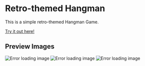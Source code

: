 # Retro-themed Hangman

This is a simple retro-themed Hangman Game.

[Try it out here!](https://invinqueste.github.io/Retro-Hangman/)


## Preview Images

![Error loading image](https://i.imgur.com/yopWuYE.png?raw=true)
![Error loading image](https://i.imgur.com/CHOzdck.png?raw=true)
![Error loading image](https://i.imgur.com/giqSuEU.png?raw=true)
